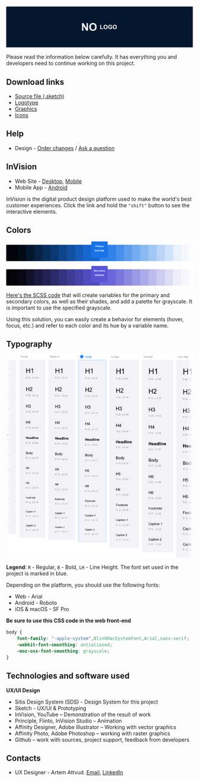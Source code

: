 ![Logotype.img](/02%20-%20Export/Project%20overview/GitHub/Logotype%20-%20Monogram%20&%20wordmark.png)

Please read the information below carefully. It has everything you and developers need to continue working on this project.

## Download links
- [Source file (.sketch)](/01%20-%20Sources/)
- [Logotype](/02%20-%20Export/Branding/Logotype/)
- [Graphics]()
- [Icons](/02%20-%20Export/Icons)

## Help

- Design - [Order changes]() / [Ask a question](mailto:w@res.pm)

## InVision

- Web Site - [Desktop](), [Mobile]()
- Mobile App - [Android]()

InVision is the digital product design platform used to make the world's best customer experiences. Click the link and hold the `"shift"` button to see the interactive elements.

## Colors
![Colors.img](/02%20-%20Export/Project%20overview/GitHub/Colors.png)

[Here's the SCSS code](/X/Docs/color%20system.scss) that will create variables for the primary and secondary colors, as well as their shades, and add a palette for grayscale. It is important to use the specified grayscale.

Using this solution, you can easily create a behavior for elements (hover, focus, etc.) and refer to each color and its hue by a variable name.

## Typography

![Typography.img](/02%20-%20Export/Project%20overview/GitHub/Typography.png)

**Legend**: `R` - Regular, `B` - Bold, `LH` - Line Height. The font set used in the project is marked in blue.

Depending on the platform, you should use the following fonts:

- Web - Arial
- Android - Roboto
- iOS & macOS - SF Pro

**Be sure to use this CSS code in the web front-end**

```css
body {
    font-family: "-apple-system",BlinkMacSystemFont,Arial,sans-serif;
    -webkit-font-smoothing: antialiased;
    -moz-osx-font-smoothing: grayscale;
}
```

## Technologies and software used

**UX/UI Design**

- Sitis Design System (SDS) - Design System for this project
- Sketch - UX/UI & Prototyping
- InVision, YouTube – Demonstration of the result of work
- Principle, Flinto, InVision Studio – Animation
- Affinity Designer, Adobe Illustrator – Working with vector graphics
- Affinity Photo, Adobe Photoshop – working with raster graphics
- Github – work with sources, project support, feedback from developers

## Contacts

- UX Designer - Artem Attvud. [Email](mailto:w@res.pm), [LinkedIn](https://www.linkedin.com/in/attvud)
